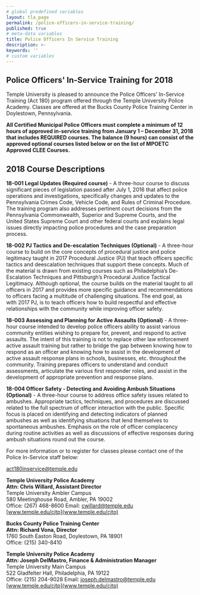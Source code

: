 ```yaml
---
# global predefined variables
layout: tla_page
permalink: /police-officers-in-service-training/
published: true
# meta-data variables
title: Police Officers In Service Training
description: >-
keywords: ''
# custom variables
---
```

## Police Officers' In-Service Training for 2018
Temple University is pleased to announce the Police Officers' In-Service Training (Act 180) program offered through the Temple University Police Academy. Classes are offered at the Bucks County Police Training Center in Doylestown, Pennsylvania.

**All Certified Municipal Police Officers must complete a minimum of 12 hours of approved in-service training from January 1 – December 31, 2018 that includes REQUIRED courses. The balance (9 hours) can consist of the approved optional courses listed below or on the list of MPOETC Approved CLEE Courses.**

## 2018 Course Descriptions
**18-001 Legal Updates (Required course)** - A three-hour course to discuss significant pieces of legislation passed after July 1, 2016 that affect police operations and investigations, specifically changes and updates to the Pennsylvania Crimes Code, Vehicle Code, and Rules of Criminal Procedure. The training program also addresses pertinent court decisions from the Pennsylvania Commonwealth, Superior and Supreme Courts, and the United States Supreme Court and other federal courts and explains legal issues directly impacting police procedures and the case preparation process.

**18-002 PJ Tactics and De-escalation Techniques (Optional)** - A three-hour course to build on the core concepts of procedural justice and police legitimacy taught in 2017 Procedural Justice (PJ) that teach officers specific tactics and deescalation techniques that support these concepts. Much of the material is drawn from existing courses such as Philadelphia’s De-Escalation Techniques and Pittsburgh’s Procedural Justice Tactical Legitimacy. Although optional, the course builds on the material taught to all officers in 2017 and provides more specific guidance and recommendations to officers facing a multitude of challenging situations. The end goal, as with 2017 PJ, is to teach officers how to build respectful and effective relationships with the community while improving officer safety.

**18-003 Assessing and Planning for Active Assaults (Optional)** - A three-hour course intended to develop police officers ability to assist various community entities wishing to prepare for, prevent, and respond to active assaults. The intent of this training is not to replace other law enforcement active assault training but rather to bridge the gap between knowing how to respond as an officer and knowing how to assist in the development of active assault response plans in schools, businesses, etc. throughout the community. Training prepares officers to understand and conduct assessments, articulate the various first responder roles, and assist in the development of appropriate prevention and response plans.

**18-004 Officer Safety - Detecting and Avoiding Ambush Situations (Optional)** - A three-hour course to address office safety issues related to ambushes. Appropriate tactics, techniques, and procedures are discussed related to the full spectrum of officer interaction with the public. Specific focus is placed on identifying and detecting indicators of planned ambushes as well as identifying situations that lend themselves to spontaneous ambushes. Emphasis on the role of officer complacency during routine activities as well as discussions of effective responses during ambush situations round out the course.

For more information or to register for classes please contact one of the Police In-Service staff below:

[act180inservice@temple.edu](mailto:act180inservice@temple.edu)

**Temple University Police Academy</br> 
Attn: Chris Willard, Assistant Director**</br>
Temple University Ambler Campus</br>
580 Meetinghouse Road, Ambler, PA 19002</br>
Office: (267) 468-8600 Email: [cwillard@temple.edu](mailto:cwillard@temple.edu)</br>
[www.temple.edu/cjtp](www.temple.edu/cjtp)</br>

**Bucks County Police Training Center**<br>
**Attn: Richard Vona, Director**<br>
1760 South Easton Road, Doylestown, PA 18901<br>
Office: (215) 340-8410<br>

**Temple University Police Academy<br>
Attn: Joseph DelMastro, Finance & Administration Manager**<br>
Temple University Main Campus<br>
522 Gladfelter Hall, Philadelphia, PA 19122<br> 
Office: (215) 204-9028 Email: [joseph.delmastro@temple.edu](mailto:joseph.delmastro@temple.edu)<br>
[www.temple.edu/cjtp](www.temple.edu/cjtp)<br>
